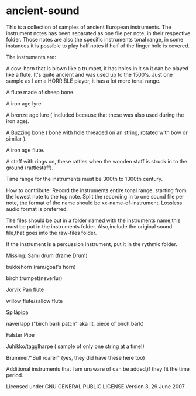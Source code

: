 # ancient-sound
This is a collection of samples of ancient European instruments.  The instrument notes has been separated as one file per note, in their respective folder. Those notes are also the specific instruments tonal range, in some instances it is possible to play half notes if half of the finger hole is covered.

The instruments are:

A cow-horn that is blown like a trumpet, it has holes in it so it can be played like a flute. It's quite ancient and was used up to the 1500's. Just one sample as I am a HORRIBLE player, it has a lot more tonal range.

A flute made of sheep bone.

A iron age lyre.

A bronze age lure ( included because that these was also used during the iron age).

A Buzzing bone ( bone with hole threaded on an string, rotated with bow or similar ).

A iron age flute.

A staff with rings on, these rattles when the wooden staff is struck in to the ground (rattlestaff).

Time range for the instruments must be 300th to 1300th century.

How to contribute:
Record the instruments entire tonal range, starting from the lowest note to the top note.
Split the recording in to one sound file per note,
the format of the name should be xx-name-of-instrument. 
Lossless audio format is preferred.

The files should be put in a folder named with the instruments name,this must be put in the instruments folder.
Also,include the original sound file,that goes into the raw-files folder.

If the instrument is a percussion instrument, put it in the rythmic folder.


Missing:
Sami drum (frame Drum)

bukkehorn (ram/goat's horn)

birch trumpet(neverlur)

Jorvik Pan flute

willow flute/sallow flute

Spilåpipa

näverlapp ("birch bark patch" aka lit. piece of birch bark)

Falster Pipe

Juhikko/tagglharpe ( sample of only one string at a time!)

Brummer/"Bull roarer" (yes, they did have these here too)

Additional instruments that I am unaware of can be added,if they fit the time period.


Licensed under 
GNU GENERAL PUBLIC LICENSE
Version 3, 29 June 2007
